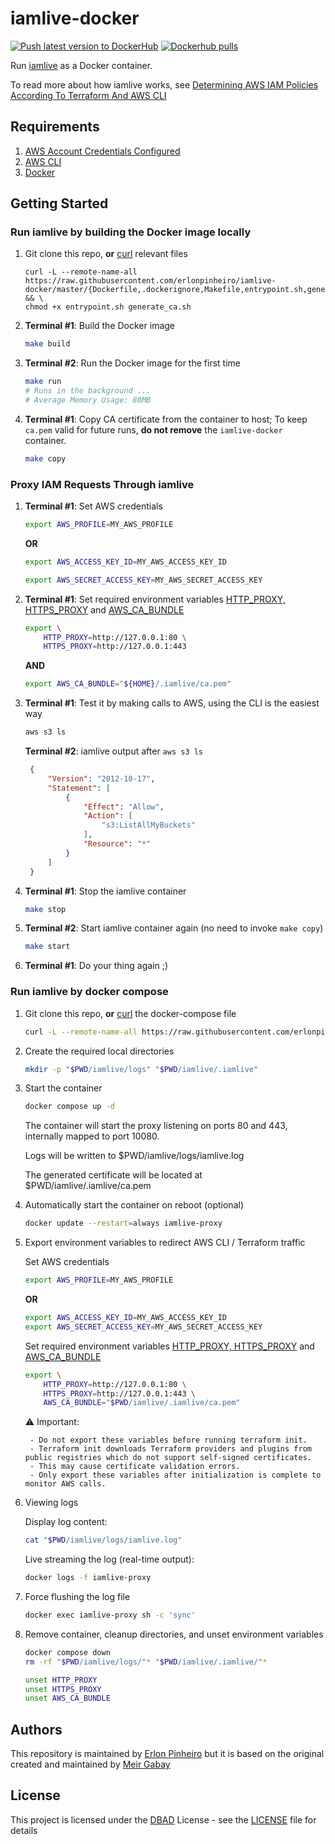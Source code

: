 # iamlive-docker

[![Push latest version to DockerHub](https://github.com/erlonpinheiro/iamlive-docker/actions/workflows/release.yml/badge.svg)](https://github.com/erlonpinheiro/iamlive-docker/actions/workflows/release.yml) [![Dockerhub pulls](https://img.shields.io/docker/pulls/erlonpinheiro/iamlive-docker)](https://hub.docker.com/r/erlonpinheiro/iamlive-docker)


Run [iamlive](https://github.com/iann0036/iamlive) as a Docker container.

To read more about how iamlive works, see [Determining AWS IAM Policies According To Terraform And AWS CLI
](https://meirg.co.il/2021/04/23/determining-aws-iam-policies-according-to-terraform-and-aws-cli/)

## Requirements

1. [AWS Account Credentials Configured](https://docs.aws.amazon.com/cli/latest/userguide/cli-chap-configure.html)
1. [AWS CLI](https://docs.aws.amazon.com/cli/latest/userguide/getting-started-install.html)
1. [Docker](https://docs.docker.com/get-docker/)

## Getting Started

### Run iamlive by building the Docker image locally

1. Git clone this repo, **or** [curl](https://curl.se/) relevant files
   ```
   curl -L --remote-name-all https://raw.githubusercontent.com/erlonpinheiro/iamlive-docker/master/{Dockerfile,.dockerignore,Makefile,entrypoint.sh,generate_ca.sh} && \
   chmod +x entrypoint.sh generate_ca.sh
   ```
2. **Terminal #1**: Build the Docker image
   ```bash
   make build
   ```
3. **Terminal #2**: Run the Docker image for the first time
    ```bash
    make run
    # Runs in the background ...
    # Average Memory Usage: 88MB
    ```
4. **Terminal #1**: Copy CA certificate from the container to host; To keep `ca.pem` valid for future runs, **do not remove** the `iamlive-docker` container.
    ```bash
    make copy
    ```

### Proxy IAM Requests Through iamlive

1. **Terminal #1**: Set AWS credentials
    ```bash
    export AWS_PROFILE=MY_AWS_PROFILE
    ```

    **OR**
    ```bash
    export AWS_ACCESS_KEY_ID=MY_AWS_ACCESS_KEY_ID
    ```
    ```bash
    export AWS_SECRET_ACCESS_KEY=MY_AWS_SECRET_ACCESS_KEY
    ```
1. **Terminal #1**: Set required environment variables [HTTP_PROXY, HTTPS_PROXY](https://docs.aws.amazon.com/cli/latest/userguide/cli-configure-proxy.html) and [AWS_CA_BUNDLE](https://docs.aws.amazon.com/cli/latest/userguide/cli-configure-envvars.html#envvars-list)
    ```bash
    export \
        HTTP_PROXY=http://127.0.0.1:80 \
        HTTPS_PROXY=http://127.0.0.1:443
    ```
    
    **AND**

    ```bash
    export AWS_CA_BUNDLE="${HOME}/.iamlive/ca.pem"
    ```
1. **Terminal #1**: Test it by making calls to AWS, using the CLI is the easiest way
   ```bash
   aws s3 ls
   ```

   **Terminal #2**: iamlive output after `aws s3 ls`
   ```json
    {
        "Version": "2012-10-17",
        "Statement": [
            {
                "Effect": "Allow",
                "Action": [
                    "s3:ListAllMyBuckets"
                ],
                "Resource": "*"
            }
        ]
    }   
   ```
1. **Terminal #1**: Stop the iamlive container
   ```bash
   make stop
   ```
1. **Terminal #2**: Start iamlive container again (no need to invoke `make copy`)
   ```bash
   make start
   ```
1.  **Terminal #1**: Do your thing again ;)

### Run iamlive by docker compose

1. Git clone this repo, **or** [curl](https://curl.se/) the docker-compose file
   ```bash
   curl -L --remote-name-all https://raw.githubusercontent.com/erlonpinheiro/iamlive-docker/master/docker-compose.yml
   ```

2. Create the required local directories
   ```bash
   mkdir -p "$PWD/iamlive/logs" "$PWD/iamlive/.iamlive"
   ```

3. Start the container
   ```bash
   docker compose up -d
   ```
    The container will start the proxy listening on ports 80 and 443, internally mapped to port 10080.

    Logs will be written to $PWD/iamlive/logs/iamlive.log

    The generated certificate will be located at $PWD/iamlive/.iamlive/ca.pem

4. Automatically start the container on reboot (optional)
   ```bash
   docker update --restart=always iamlive-proxy
   ```

5. Export environment variables to redirect AWS CLI / Terraform traffic

    Set AWS credentials
    ```bash
    export AWS_PROFILE=MY_AWS_PROFILE
    ```

    **OR**
    ```bash
    export AWS_ACCESS_KEY_ID=MY_AWS_ACCESS_KEY_ID
    export AWS_SECRET_ACCESS_KEY=MY_AWS_SECRET_ACCESS_KEY
    ```

    Set required environment variables [HTTP_PROXY, HTTPS_PROXY](https://docs.aws.amazon.com/cli/latest/userguide/cli-configure-proxy.html) and [AWS_CA_BUNDLE](https://docs.aws.amazon.com/cli/latest/userguide/cli-configure-envvars.html#envvars-list)

    ```bash
    export \
        HTTP_PROXY=http://127.0.0.1:80 \
        HTTPS_PROXY=http://127.0.0.1:443 \
        AWS_CA_BUNDLE="$PWD/iamlive/.iamlive/ca.pem"
    ```

    ⚠️ Important:

        - Do not export these variables before running terraform init.    
        - Terraform init downloads Terraform providers and plugins from public registries which do not support self-signed certificates.
        - This may cause certificate validation errors.
        - Only export these variables after initialization is complete to monitor AWS calls.

6. Viewing logs

    Display log content:
    ```bash
    cat "$PWD/iamlive/logs/iamlive.log"
    ```

    Live streaming the log (real-time output):
    ```bash
    docker logs -f iamlive-proxy
    ```

7. Force flushing the log file
    ```bash
    docker exec iamlive-proxy sh -c 'sync'
    ```

8. Remove container, cleanup directories, and unset environment variables
    ```bash
    docker compose down
    rm -rf "$PWD/iamlive/logs/"* "$PWD/iamlive/.iamlive/"*

    unset HTTP_PROXY
    unset HTTPS_PROXY
    unset AWS_CA_BUNDLE
    ```

## Authors

This repository is maintained by [Erlon Pinheiro](https://github.com/erlonpinheiro) but it is based on the original created and maintained by [Meir Gabay](https://github.com/unfor19)

## License

This project is licensed under the [DBAD](https://dbad-license.org/) License - see the [LICENSE](https://github.com/erlonpinheiro/iamlive-docker/blob/master/LICENSE) file for details

